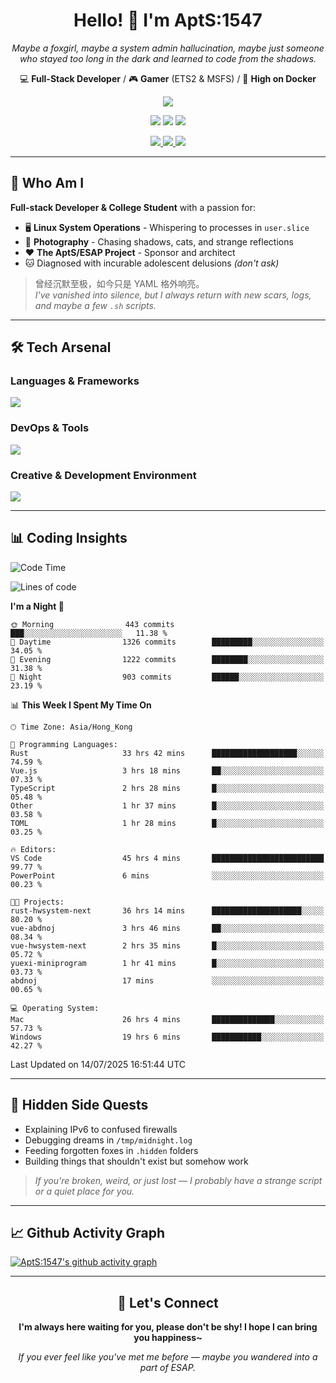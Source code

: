 <div align="center">
  <h1>Hello! 👋 I'm AptS:1547</h1>
  <p><em>Maybe a foxgirl, maybe a system admin hallucination, maybe just someone who stayed too long in the dark and learned to code from the shadows.</em></p>
  
  <p>
    💻 <strong>Full-Stack Developer</strong> / 🎮 <strong>Gamer</strong> (ETS2 & MSFS) / 🐋 <strong>High on Docker</strong>
  </p>
</div>

<div align="center">
  <p>
    <a href="https://github.com/AptS-1547">
      <img src="https://github-readme-stats.vercel.app/api?username=AptS-1547&show_icons=true&theme=transparent" />
    </a>
  </p>

  <p>
    <img src="https://komarev.com/ghpvc/?username=AptS-1547&color=blue&style=flat-square" />
    <img src="https://img.shields.io/github/followers/AptS-1547?style=flat-square" />
    <img src="https://img.shields.io/github/stars/AptS-1547?style=flat-square" />
  </p>

  <p>
    <a href="https://www.esaps.net/">
      <img src="https://img.shields.io/badge/website-4493f8?style=for-the-badge&logo=About.me&logoColor=white" />
    </a>
    <a href="https://www.esaps.net/feed/">
      <img src="https://img.shields.io/badge/RSS-4493f8?style=for-the-badge&logo=rss&logoColor=white" />
    </a>
    <a href="mailto:apts-1547@esaps.net">
      <img src="https://img.shields.io/badge/Email-4493f8?style=for-the-badge&logo=gmail&logoColor=white" />
    </a>
  </p>
</div>

---

## 🦊 Who Am I

**Full-stack Developer & College Student** with a passion for:
- 🖥️ **Linux System Operations** - Whispering to processes in `user.slice`
- 📸 **Photography** - Chasing shadows, cats, and strange reflections  
- ❤️ **The AptS/ESAP Project** - Sponsor and architect
- 🐱 Diagnosed with incurable adolescent delusions *(don't ask)*

> 曾经沉默至极，如今只是 YAML 格外响亮。  
> *I've vanished into silence, but I always return with new scars, logs, and maybe a few `.sh` scripts.*

---

## 🛠️ Tech Arsenal

### **Languages & Frameworks**
<a href="https://skillicons.dev">
  <img src="https://skillicons.dev/icons?i=py,javascript,typescript,vue,nodejs,php,r,html,css,java,kotlin,go,c,cs,cpp,rust,bash,tailwind" />
</a>

### **DevOps & Tools**
<a href="https://skillicons.dev">
  <img src="https://skillicons.dev/icons?i=docker,git,github,githubactions,jenkins,nginx,cloudflare,workers,grafana,prometheus,sqlite,postgres,mysql,mongodb,redis" />
</a>

### **Creative & Development Environment**
<a href="https://skillicons.dev">
  <img src="https://skillicons.dev/icons?i=vscode,visualstudio,idea,androidstudio,arduino,blender,ps,pr,ae,au" />
</a>

---

## 📊 Coding Insights

<!--START_SECTION:waka-->
![Code Time](http://img.shields.io/badge/Code%20Time-706%20hrs%2031%20mins-blue)

![Lines of code](https://img.shields.io/badge/From%20Hello%20World%20I%27ve%20Written-1.1%20million%20lines%20of%20code-blue)

**I'm a Night 🦉** 

```text
🌞 Morning                443 commits         ███░░░░░░░░░░░░░░░░░░░░░░   11.38 % 
🌆 Daytime                1326 commits        █████████░░░░░░░░░░░░░░░░   34.05 % 
🌃 Evening                1222 commits        ████████░░░░░░░░░░░░░░░░░   31.38 % 
🌙 Night                  903 commits         ██████░░░░░░░░░░░░░░░░░░░   23.19 % 
```


📊 **This Week I Spent My Time On** 

```text
🕑︎ Time Zone: Asia/Hong_Kong

💬 Programming Languages: 
Rust                     33 hrs 42 mins      ███████████████████░░░░░░   74.59 % 
Vue.js                   3 hrs 18 mins       ██░░░░░░░░░░░░░░░░░░░░░░░   07.33 % 
TypeScript               2 hrs 28 mins       █░░░░░░░░░░░░░░░░░░░░░░░░   05.48 % 
Other                    1 hr 37 mins        █░░░░░░░░░░░░░░░░░░░░░░░░   03.58 % 
TOML                     1 hr 28 mins        █░░░░░░░░░░░░░░░░░░░░░░░░   03.25 % 

🔥 Editors: 
VS Code                  45 hrs 4 mins       █████████████████████████   99.77 % 
PowerPoint               6 mins              ░░░░░░░░░░░░░░░░░░░░░░░░░   00.23 % 

🐱‍💻 Projects: 
rust-hwsystem-next       36 hrs 14 mins      ████████████████████░░░░░   80.20 % 
vue-abdnoj               3 hrs 46 mins       ██░░░░░░░░░░░░░░░░░░░░░░░   08.34 % 
vue-hwsystem-next        2 hrs 35 mins       █░░░░░░░░░░░░░░░░░░░░░░░░   05.72 % 
yuexi-miniprogram        1 hr 41 mins        █░░░░░░░░░░░░░░░░░░░░░░░░   03.73 % 
abdnoj                   17 mins             ░░░░░░░░░░░░░░░░░░░░░░░░░   00.65 % 

💻 Operating System: 
Mac                      26 hrs 4 mins       ██████████████░░░░░░░░░░░   57.73 % 
Windows                  19 hrs 6 mins       ███████████░░░░░░░░░░░░░░   42.27 % 
```


 Last Updated on 14/07/2025 16:51:44 UTC
<!--END_SECTION:waka-->

---

## 🌙 Hidden Side Quests

- Explaining IPv6 to confused firewalls
- Debugging dreams in `/tmp/midnight.log`  
- Feeding forgotten foxes in `.hidden` folders
- Building things that shouldn't exist but somehow work

> *If you're broken, weird, or just lost — I probably have a strange script or a quiet place for you.*

---

## 📈 Github Activity Graph

[![AptS:1547's github activity graph](https://github-readme-activity-graph.vercel.app/graph?username=AptS-1547&theme=react-dark)](https://github.com/AptS-1547)

---

<div align="center">
  <h2>🤝 Let's Connect</h2>
  <p><strong>I'm always here waiting for you, please don't be shy! I hope I can bring you happiness~</strong></p>
  
  <em>If you ever feel like you've met me before — maybe you wandered into a part of ESAP.</em>
</div>
